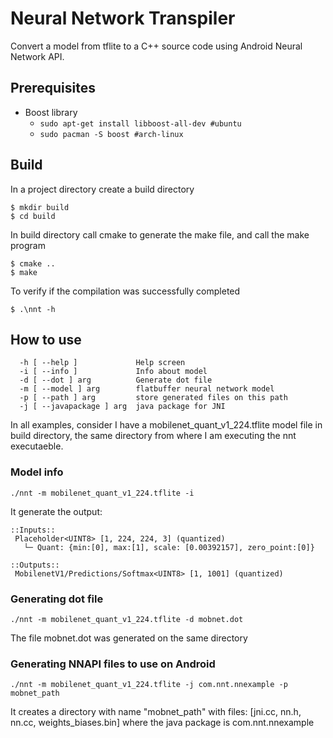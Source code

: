 # Neural Network Transpiler
Convert a model from tflite to a C++ source code using Android Neural Network API.

## Prerequisites
- Boost library
    - `sudo apt-get install libboost-all-dev #ubuntu`
    - `sudo pacman -S boost #arch-linux`

## Build
In a project directory create a build directory
```
$ mkdir build
$ cd build
```

In build directory call cmake to generate the make file, and call the make program
```
$ cmake ..
$ make
```

To verify if the compilation was successfully completed
```
$ .\nnt -h
```

## How to use
```
  -h [ --help ]             Help screen
  -i [ --info ]             Info about model
  -d [ --dot ] arg          Generate dot file
  -m [ --model ] arg        flatbuffer neural network model
  -p [ --path ] arg         store generated files on this path
  -j [ --javapackage ] arg  java package for JNI
```

In all examples, consider I have a mobilenet_quant_v1_224.tflite model file in build directory, the same directory from where I am executing the nnt executaeble.

### Model info
```
./nnt -m mobilenet_quant_v1_224.tflite -i
```
It generate the output:
```
::Inputs::
 Placeholder<UINT8> [1, 224, 224, 3] (quantized)
   └─ Quant: {min:[0], max:[1], scale: [0.00392157], zero_point:[0]}

::Outputs::
 MobilenetV1/Predictions/Softmax<UINT8> [1, 1001] (quantized)
```

### Generating dot file
```
./nnt -m mobilenet_quant_v1_224.tflite -d mobnet.dot
```
The file mobnet.dot was generated on the same directory

### Generating NNAPI files to use on Android
```
./nnt -m mobilenet_quant_v1_224.tflite -j com.nnt.nnexample -p mobnet_path
```
It creates a directory with name "mobnet_path" with files: [jni.cc, nn.h, nn.cc, weights_biases.bin]
where the java package is com.nnt.nnexample
